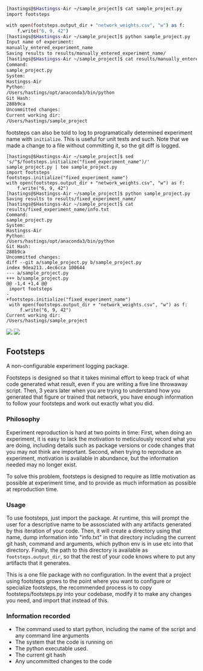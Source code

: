 ```bash
[hastings@$Hastingss-Air ~/sample_project]$ cat sample_project.py
import footsteps

with open(footsteps.output_dir + "network_weights.csv", "w") as f:
    f.write("6, 9, 42")
[hastings@$Hastingss-Air ~/sample_project]$ python sample_project.py
Input name of experiment:
manually_entered_experiment_name
Saving results to results/manually_entered_experiment_name/
[hastings@$Hastingss-Air ~/sample_project]$ cat results/manually_entered_experiment_name/info.txt
Command:
sample_project.py
System:
Hastingss-Air
Python:
/Users/hastings/opt/anaconda3/bin/python
Git Hash:
288b9ca
Uncommitted changes:
Current working dir:
/Users/hastings/sample_project
```
footsteps can also be told to log to programatically determined experiment name with `initialize`. This is useful for unit tests and such.
Note that we made a change to a file without committing it, so the git diff is logged.
```
[hastings@$Hastingss-Air ~/sample_project]$ sed 's/^$/footsteps.initialize("fixed_experiment_name")/' sample_project.py | tee sample_project.py
import footsteps
footsteps.initialize("fixed_experiment_name")
with open(footsteps.output_dir + "network_weights.csv", "w") as f:
    f.write("6, 9, 42")
[hastings@$Hastingss-Air ~/sample_project]$ python sample_project.py
Saving results to results/fixed_experiment_name/
[hastings@$Hastingss-Air ~/sample_project]$ cat results/fixed_experiment_name/info.txt
Command:
sample_project.py
System:
Hastingss-Air
Python:
/Users/hastings/opt/anaconda3/bin/python
Git Hash:
288b9ca
Uncommitted changes:
diff --git a/sample_project.py b/sample_project.py
index 9dea213..4ec6cca 100644
--- a/sample_project.py
+++ b/sample_project.py
@@ -1,4 +1,4 @@
 import footsteps
-
+footsteps.initialize("fixed_experiment_name")
 with open(footsteps.output_dir + "network_weights.csv", "w") as f:
     f.write("6, 9, 42")
Current working dir:
/Users/hastings/sample_project
```

    
[<img src="https://github.com/HastingsGreer/footsteps/actions/workflows/test.yml/badge.svg">](https://github.com/HastingsGreer/footsteps/actions) [<img src="https://img.shields.io/pypi/v/footsteps.svg?color=blue">](https://pypi.org/project/footsteps/)
## Footsteps



A non-configurable experiment logging package.

Footsteps is designed so that it takes minimal effort to keep track of what code generated what result, even if you are writing a five line throwaway script. Then, 3 years later when you are trying to understand how you generated that figure or trained that network, you have enough information to follow your footsteps and work out exactly what you did.

### Philosophy

Experiment reproduction is hard at two points in time: First, when doing an experiment, it is easy to lack the motivation to meticulously record what you are doing, including details such as package versions or code changes that you may not think are important. Second, when trying to reproduce an experiment, motivation is available in abundance, but the information needed may no longer exist.

To solve this problem, footsteps is designed to require as little motivation as possible at experiment time, and to provide as much information as possible at reproduction time.

### Usage

To use footsteps, just import the package. At runtime, this will prompt the user for a descriptive name to be assosciated with any artifacts generated by this iteration of your code. Then, it will create a directory using that name, dump information into "info.txt" in that directory including the current git hash, command and arguments, which python env is in use etc into that directory. Finally, the path to this directory is available as `footsteps.output_dir`, so that the rest of your code knows where to put any artifacts that it generates.

This is a one file package with no configuration. In the event that a project using footsteps grows to the point where you want to configure or specialize footsteps, the recommended process is to copy footsteps/footsteps.py into your codebase, modify it to make any changes you need, and import that instead of this.

### Information recorded

- The command used to start python, including the name of the script and any command line arguments
- The system that the code is running on
- The python executable used.
- The current git hash
- Any uncommitted changes to the code
